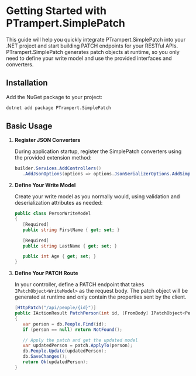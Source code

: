 
# Getting Started with PTrampert.SimplePatch

This guide will help you quickly integrate PTrampert.SimplePatch into your .NET project and start building PATCH endpoints for your RESTful APIs. PTrampert.SimplePatch generates patch objects at runtime, so you only need to define your write model and use the provided interfaces and converters.

## Installation

Add the NuGet package to your project:

```sh
dotnet add package PTrampert.SimplePatch
```

## Basic Usage

1. **Register JSON Converters**

   During application startup, register the SimplePatch converters using the provided extension method:

   ```csharp
   builder.Services.AddControllers()
      .AddJsonOptions(options => options.JsonSerializerOptions.AddSimplePatchConverters());
   ```

2. **Define Your Write Model**

   Create your write model as you normally would, using validation and deserialization attributes as needed:

   ```csharp
   public class PersonWriteModel
   {
      [Required]
      public string FirstName { get; set; }

      [Required]
      public string LastName { get; set; }

      public int Age { get; set; }
   }
   ```

3. **Define Your PATCH Route**

   In your controller, define a PATCH endpoint that takes `IPatchObject<WriteModel>` as the request body. The patch object will be generated at runtime and only contain the properties sent by the client.

   ```csharp
   [HttpPatch("/api/people/{id}")]
   public IActionResult PatchPerson(int id, [FromBody] IPatchObject<PersonWriteModel> patch)
   {
      var person = db.People.Find(id);
      if (person == null) return NotFound();

      // Apply the patch and get the updated model
      var updatedPerson = patch.ApplyTo(person);
      db.People.Update(updatedPerson);
      db.SaveChanges();
      return Ok(updatedPerson);
   }
   ```
